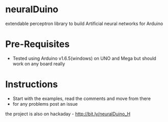 # neuralDuino
extendable perceptron library to build Artificial neural networks for Arduino

# Pre-Requisites
- Tested using Arduino v1.6.5(windows) on UNO and Mega but should work on any board really

# Instructions
- Start with the examples, read the comments and move from there
- for any problems post an issue

the project is also on hackaday - http://bit.ly/neuralDuino_H
